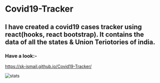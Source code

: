 # Covid19-Tracker

## I have created a covid19 cases tracker using react(hooks, react bootstrap). It contains the data of all the states & Union Teriotories of india.
### Have a look:-
https://sk-ismail.github.io/Covid19-Tracker/

![stats](https://user-images.githubusercontent.com/42185028/94799342-98807a80-0400-11eb-83f4-53c1071b50e8.PNG)
